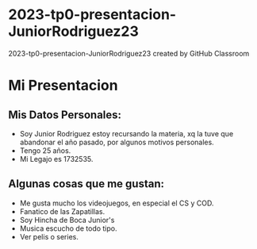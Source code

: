 # 2023-tp0-presentacion-JuniorRodriguez23
2023-tp0-presentacion-JuniorRodriguez23 created by GitHub Classroom
# Mi Presentacion
## Mis Datos Personales:
- Soy Junior Rodriguez estoy recursando la materia, xq la tuve que abandonar el año pasado, por algunos motivos personales.
- Tengo 25 años.
- Mi Legajo es 1732535.


## Algunas cosas que me gustan:
- Me gusta mucho los videojuegos, en especial el CS y COD.
- Fanatico de las Zapatillas.
- Soy Hincha de Boca Junior's
- Musica escucho de todo tipo.
- Ver pelis o series.
